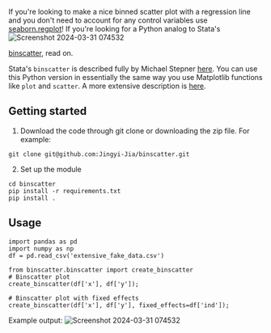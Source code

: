 If you're looking to make a nice binned scatter plot with a regression line and you
don't need to account for any control variables use
[seaborn.regplot](https://seaborn.pydata.org/generated/seaborn.regplot.html)! If you're
looking for a Python analog to Stata's![Screenshot 2024-03-31 074532](https://github.com/Jingyi-Jia/binscatter/assets/57499338/ec038a01-5762-41a9-b1c8-995753501996)

[binscatter](https://michaelstepner.com/binscatter/), read on.

Stata's `binscatter` is described fully by Michael Stepner
[here](https://michaelstepner.com/binscatter/). You can use this Python version in
essentially the same way you use Matplotlib functions like `plot` and `scatter`.
A more extensive description is [here](http://esantorella.com/2017/11/03/binscatter/).

## Getting started
1. Download the code through git clone or downloading the zip file. For example:
```
git clone git@github.com:Jingyi-Jia/binscatter.git
```
2. Set up the module
```
cd binscatter
pip install -r requirements.txt
pip install .
```
## Usage

```
import pandas as pd
import numpy as np
df = pd.read_csv('extensive_fake_data.csv')

from binscatter.binscatter import create_binscatter
# Binscatter plot
create_binscatter(df['x'], df['y']);

# Binscatter plot with fixed effects
create_binscatter(df['x'], df['y'], fixed_effects=df['ind']);
```
Example output:
![Screenshot 2024-03-31 074532](https://github.com/Jingyi-Jia/binscatter/assets/57499338/64897f49-7baa-4016-8930-71433b242d8c)
